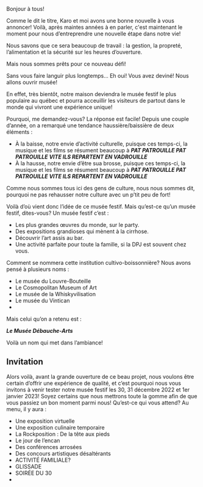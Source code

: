 Bonjour à tous!

Comme le dit le titre, Karo et moi avons une bonne nouvelle à vous annoncer! Voilà, après maintes années à en parler, c'est maintenant le moment pour nous d’entreprendre une nouvelle étape dans notre vie!

Nous savons que ce sera beaucoup de travail : la gestion, la propreté, l’alimentation et la sécurité sur les heures d’ouverture.

Mais nous sommes prêts pour ce nouveau défi!

Sans vous faire languir plus longtemps… Eh oui! Vous avez deviné! Nous allons ouvrir musée!

En effet, très bientôt, notre maison deviendra le musée festif le plus populaire au québec et pourra acceuillir les visiteurs de partout dans le monde qui vivront une expérience unique!

Pourquoi, me demandez-vous? La réponse est facile! Depuis une couple d’année, on a remarqué une tendance haussière/baissière de deux éléments :
- À la baisse, notre envie d’activité culturelle, puisque ces temps-ci, la musique et les films se résument beaucoup à ***PAT PATROUILLE PAT PATROUILLE VITE ILS REPARTENT EN VADROUILLE***
- À la hausse, notre envie d’être sua brosse, puisque ces temps-ci, la musique et les films se résument beaucoup à ***PAT PATROUILLE PAT PATROUILLE VITE ILS REPARTENT EN VADROUILLE***

Comme nous sommes tous ici des gens de culture, nous nous sommes dit, pourquoi ne pas rehausser notre culture avec un p’tit peu de fort!

Voilà d’où vient donc l’idée de ce musée festif. Mais qu’est-ce qu’un musée festif, dites-vous? Un musée festif c’est :
-	Les plus grandes œuvres du monde, sur le party.
-	Des expositions grandioses qui mènent à la cirrhose.
-	Découvrir l’art assis au bar.
-	Une activité parfaite pour toute la famille, si la DPJ est souvent chez vous.

Comment se nommera cette institution cultivo-boissonnière? Nous avons pensé à plusieurs noms :
-	Le musée du Louvre-Bouteille
-	Le Cosmopolitan Museum of Art
-	Le musée de la Whiskyvilisation
-	Le musée du Vintican
-	
Mais celui qu’on a retenu est :

***Le Musée Débauche-Arts***

Voilà un nom qui met dans l’ambiance!

## Invitation ##

Alors voilà, avant la grande ouverture de ce beau projet, nous voulons être certain d’offrir une expérience de qualité, et c’est pourquoi nous vous invitons à venir tester notre musée festif les 30, 31 décembre 2022 et 1er janvier 2023! Soyez certains que nous mettrons toute la gomme afin de que vous passiez un bon moment parmi nous!
Qu’est-ce qui vous attend? Au menu, il y aura :
-	Une exposition virtuelle
-	Une exposition culinaire temporaire
-	La Rockposition : De la tête aux pieds
-	Le jour de l’encan
-	Des conférences arrosées
-	Des concours artistiques désaltérants
-	ACTIVITÉ FAMILIALE?
-	GLISSADE
-	SOIRÉE DU 30
-	

